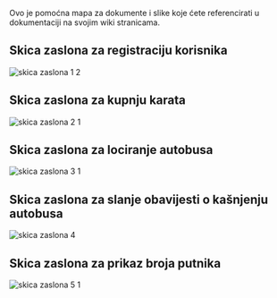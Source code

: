 Ovo je pomoćna mapa za dokumente i slike koje ćete referencirati u dokumentaciji na svojim wiki stranicama. 
## Skica zaslona za registraciju korisnika<br/>
![skica zaslona 1 2](https://github.com/foivz/pi2024-zadace-filipmarkic/assets/150360331/2de10e16-ec9e-42f4-bedb-2adb6822390b)
<br/>
## Skica zaslona za kupnju karata<br/>
![skica zaslona 2 1](https://github.com/foivz/pi2024-zadace-filipmarkic/assets/150360331/4099d86e-3c06-4de6-976a-83c0adf4b442)
<br/>
## Skica zaslona za lociranje autobusa<br/>
![skica zaslona 3 1](https://github.com/foivz/pi2024-zadace-filipmarkic/assets/150360331/f832e513-8b14-4795-8115-1c2cef7eddd3)
<br/>
## Skica zaslona za slanje obavijesti o kašnjenju autobusa<br/>
![skica zaslona 4](https://github.com/foivz/pi2024-zadace-filipmarkic/assets/150360331/adf09584-476c-4550-bfc3-05a60b236ce1)
<br/>
## Skica zaslona za prikaz broja putnika<br/>
![skica zaslona 5 1](https://github.com/foivz/pi2024-zadace-filipmarkic/assets/150360331/ddb8457d-2298-4ed5-a0ad-e2d8cf73c3d0)
<br/>




